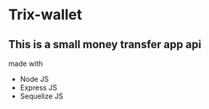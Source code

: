 # Trix-wallet

## This is a small money transfer app api

made with
- Node JS
- Express JS
- Sequelize JS 

